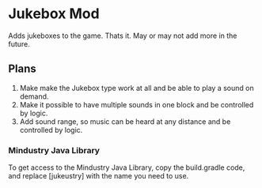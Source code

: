 # Jukebox Mod
Adds jukeboxes to the game. Thats it. May or may not add more in the future.

## Plans
1. Make make the Jukebox type work at all and be able to play a sound on demand.
2. Make it possible to have multiple sounds in one block and be controlled by logic.
3. Add sound range, so music can be heard at any distance and be controlled by logic.


### Mindustry Java Library
To get access to the Mindustry Java Library, copy the build.gradle code, and replace [jukeustry] with the name you need to use.
